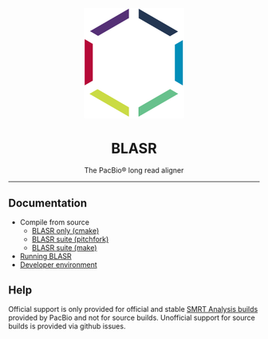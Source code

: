 <p align="center">
  <img src="doc/img/blasr.png" alt="blasr logo" width="200px"/>
</p>
<h1 align="center">BLASR</h1>
<p align="center">The PacBio® long read aligner</p>

***
## Documentation

 - Compile from source
    - [BLASR only (cmake)](doc/INSTALL_CMAKE.md)
    - [BLASR suite (pitchfork)](https://github.com/PacificBiosciences/pitchfork/wiki/Installing-blasr-with-pitchfork)
    - [BLASR suite (make)](doc/INSTALL_MAKE.md)
 - [Running BLASR](doc/EXAMPLES.md)
 - [Developer environment](doc/DEVELOPER.md)

## Help

Official support is only provided for official and stable
[SMRT Analysis builds](http://www.pacb.com/products-and-services/analytical-software/)
provided by PacBio and not for source builds.
Unofficial support for source builds is provided via github issues.
